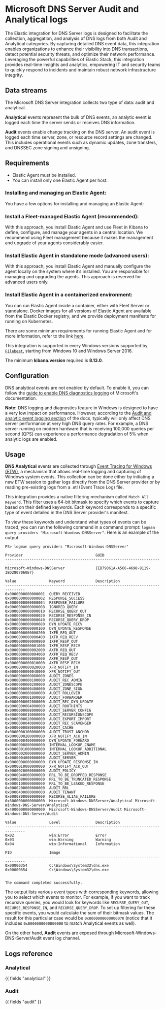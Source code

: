 # Microsoft DNS Server Audit and Analytical logs

The Elastic integration for DNS Server logs is designed to facilitate the collection, aggregation, and analysis of DNS logs from both Audit and Analytical categories. By capturing detailed DNS event data, this integration enables organizations to enhance their visibility into DNS transactions, detect potential security threats, and optimize their network performance. Leveraging the powerful capabilities of Elastic Stack, this integration provides real-time insights and analytics, empowering IT and security teams to quickly respond to incidents and maintain robust network infrastructure integrity.

## Data streams

The Microsoft DNS Server integration collects two type of data: audit and analytical.

**Analytical** events represent the bulk of DNS events, an analytic event is logged each time the server sends or receives DNS information.

**Audit** events enable change tracking on the DNS server. An audit event is logged each time server, zone, or resource record settings are changed. This includes operational events such as dynamic updates, zone transfers, and DNSSEC zone signing and unsigning.

## Requirements

- Elastic Agent must be installed.
- You can install only one Elastic Agent per host.

### Installing and managing an Elastic Agent:

You have a few options for installing and managing an Elastic Agent:

### Install a Fleet-managed Elastic Agent (recommended):

With this approach, you install Elastic Agent and use Fleet in Kibana to define, configure, and manage your agents in a central location. We recommend using Fleet management because it makes the management and upgrade of your agents considerably easier.

### Install Elastic Agent in standalone mode (advanced users):

With this approach, you install Elastic Agent and manually configure the agent locally on the system where it’s installed. You are responsible for managing and upgrading the agents. This approach is reserved for advanced users only.

### Install Elastic Agent in a containerized environment:

You can run Elastic Agent inside a container, either with Fleet Server or standalone. Docker images for all versions of Elastic Agent are available from the Elastic Docker registry, and we provide deployment manifests for running on Kubernetes.

There are some minimum requirements for running Elastic Agent and for more information, refer to the link [here](https://www.elastic.co/guide/en/fleet/current/elastic-agent-installation.html).

This integration is supported in every Windows versions supported by [`Filebeat`](https://www.elastic.co/support/matrix), starting from Windows 10 and Windows Server 2016.

The minimum **kibana.version** required is **8.13.0**.

## Configuration
 
DNS analytical events are not enabled by default. To enable it, you can follow the [guide to enable DNS diagnostics logging](https://learn.microsoft.com/en-us/previous-versions/windows/it-pro/windows-server-2012-r2-and-2012/dn800669(v=ws.11)#to-enable-dns-diagnostic-logging) of Microsoft's documentation.

**Note:**  DNS logging and diagnostics feature in Windows is designed to have a very low impact on performance. However, according to the [Audit and analytic event logging section](https://learn.microsoft.com/en-us/previous-versions/windows/it-pro/windows-server-2012-r2-and-2012/dn800669(v=ws.11)#audit-and-analytic-event-logging) of the docs, typically will only affect DNS server performance at very high DNS query rates. For example, a DNS server running on modern hardware that is receiving 100,000 queries per second (QPS) can experience a performance degradation of 5% when analytic logs are enabled.

## Usage

**DNS Analytical** events are collected through [Event Tracing for Windows (ETW)](https://www.elastic.co/guide/en/beats/filebeat/current/filebeat-input-etw.html), a mechanism that allows real-time logging and capturing of Windows system events. This collection can be done either by initiating a new ETW session to gather logs directly from the DNS Server provider or by reading pre-existing logs from a .etl (Event Trace Log) file.

This integration provides a native filtering mechanism called `Match All Keyword`. This filter uses a 64-bit bitmask to specify which events to capture based on their defined keywords. Each keyword corresponds to a specific type of event detailed in the DNS Server provider's manifest.

To view these keywords and understand what types of events can be traced, you can run the following command in a command prompt: `logman query providers "Microsoft-Windows-DNSServer"`. Here is an example of the output:

```text
PS> logman query providers "Microsoft-Windows-DNSServer"

Provider                                 GUID
-------------------------------------------------------------------------------
Microsoft-Windows-DNSServer              {EB79061A-A566-4698-9119-3ED2807060E7}

Value               Keyword              Description
-------------------------------------------------------------------------------
0x0000000000000001  QUERY_RECEIVED
0x0000000000000002  RESPONSE_SUCCESS
0x0000000000000004  RESPONSE_FAILURE
0x0000000000000008  IGNORED_QUERY
0x0000000000000010  RECURSE_QUERY_OUT
0x0000000000000020  RECURSE_RESPONSE_IN
0x0000000000000040  RECURSE_QUERY_DROP
0x0000000000000080  DYN_UPDATE_RECV
0x0000000000000100  DYN_UPDATE_RESPONSE
0x0000000000000200  IXFR_REQ_OUT
0x0000000000000400  IXFR_REQ_RECV
0x0000000000000800  IXFR_RESP_OUT
0x0000000000001000  IXFR_RESP_RECV
0x0000000000002000  AXFR_REQ_OUT
0x0000000000004000  AXFR_REQ_RECV
0x0000000000008000  AXFR_RESP_OUT
0x0000000000010000  AXFR_RESP_RECV
0x0000000000020000  XFR_NOTIFY_IN
0x0000000000040000  XFR_NOTIFY_OUT
0x0000000000080000  AUDIT_ZONES
0x0000000000100000  AUDIT_REC_ADMIN
0x0000000000200000  AUDIT_ZONESCOPE
0x0000000000400000  AUDIT_ZONE_SIGN
0x0000000000800000  AUDIT_ROLLOVER
0x0000000001000000  AUDIT_FORWARDER
0x0000000002000000  AUDIT_REC_DYN_UPDATE
0x0000000004000000  AUDIT_ROOTHINTS
0x0000000008000000  AUDIT_SERVER_CONFIG
0x0000000010000000  AUDIT_RECURSIONSCOPE
0x0000000020000000  AUDIT_EXPORT_IMPORT
0x0000000040000000  AUDIT_REC_SCAVENGER
0x0000000080000000  AUDIT_CACHE
0x0000000100000000  AUDIT_TRUST_ANCHOR
0x0000000200000000  XFR_NOTIFY_ACK_IN
0x0000000400000000  DYN_UPDATE_FORWARD
0x0000000800000000  INTERNAL_LOOKUP_CNAME
0x0000001000000000  INTERNAL_LOOKUP_ADDITIONAL
0x0000002000000000  AUDIT_SERVER_ADMIN
0x0000004000000000  AUDIT_SERVER
0x0000008000000000  DYN_UPDATE_RESPONSE_IN
0x0000010000000000  XFR_NOTIFY_ACK_OUT
0x0000020000000000  AUDIT_POLICY
0x0000040000000000  RRL_TO_BE_DROPPED_RESPONSE
0x0000080000000000  RRL_TO_BE_TRUNCATED_RESPONSE
0x0000100000000000  RRL_TO_BE_LEAKED_RESPONSE
0x0000200000000000  AUDIT_RRL
0x0000400000000000  AUDIT_TENANT
0x0000800000000000  RECURSE_ALIAS_FAILURE
0x8000000000000000  Microsoft-Windows-DNSServer/Analytical Microsoft-Windows-DNS-Server/Analytical
0x4000000000000000  Microsoft-Windows-DNSServer/Audit Microsoft-Windows-DNS-Server/Audit

Value               Level                Description
-------------------------------------------------------------------------------
0x02                win:Error            Error
0x03                win:Warning          Warning
0x04                win:Informational    Information

PID                 Image
-------------------------------------------------------------------------------
0x00000354          C:\Windows\System32\dns.exe
0x00000354          C:\Windows\System32\dns.exe


The command completed successfully.
```

The output lists various event types with corresponding keywords, allowing you to select which events to monitor. For example, if you want to track recursive queries, you would look for keywords like `RECURSE_QUERY_OUT`, `RECURSE_RESPONSE_IN`, and `RECURSE_QUERY_DROP`. To set up filtering for these specific events, you would calculate the sum of their bitmask values. The result for this particular case would be `0x8000000000000070` (notice that it includes `0x8000000000000000` to match Analytical events as well).

On the other hand, **Audit** events are exposed through Microsoft-Windows-DNS-Server/Audit event log channel.

## Logs reference

### Analytical

{{ fields "analytical" }}

### Audit

{{ fields "audit" }}
